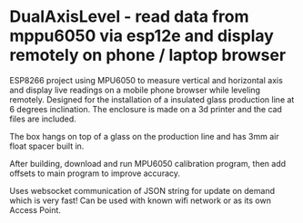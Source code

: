 # DualAxisLevel - read data from mppu6050 via esp12e and display remotely on phone / laptop browser
ESP8266 project using MPU6050 to measure vertical and horizontal axis and display live readings on a mobile phone browser while leveling remotely. Designed for the installation of a insulated glass production line at 6 degrees inclination. The enclosure is made on a
3d printer and the cad files are included.

The box hangs on top of a glass on the production line and has 3mm air float spacer built in.

After building, download and run MPU6050 calibration program, then add offsets to main program to improve accuracy.

Uses websocket communication of JSON string for update on demand which is very fast! Can be used with known wifi network or as its own Access Point.
